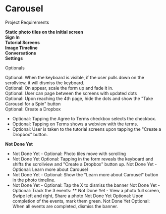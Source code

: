 # Carousel


Project Requirements

**Static photo tiles on the initial screen**  
**Sign In**  
**Tutorial Screens**  
**Image Timeline**  
**Conversations**  
**Settings**  

Optionals

Optional: When the keyboard is visible, if the user pulls down on the scrollview, it will dismiss the keyboard.  
Optional: On appear, scale the form up and fade it in.  
Optional: User can page between the screens with updated dots  
Optional: Upon reaching the 4th page, hide the dots and show the "Take Carousel for a Spin" button  
Optional: Create a Dropbox
* Optional: Tapping the Agree to Terms checkbox selects the checkbox.
* Optional: Tapping on Terms shows a webview with the terms.
* Optional: User is taken to the tutorial screens upon tapping the "Create a Dropbox" button.

**Not Done Yet**

* Not Done Yet - Optional: Photo tiles move with scrolling
* Not Done Yet Optional: Tapping in the form reveals the keyboard and shifts the scrollview and "Create a Dropbox" button up.
Not Done Yet - Optional: Learn more about Carousel
* Not Done Yet - Optional: Show the "Learn more about Carousel" button in the photo timeline.
* Not Done Yet - Optional: Tap the X to dismiss the banner
Not Done Yet - Optional: Track the 3 events:
** Not Done Yet - View a photo full screen, Swipe left and right, Share a photo
Not Done Yet Optional: Upon completion of the events, mark them green.
Not Done Yet Optional: When all events are completed, dismiss the banner.
